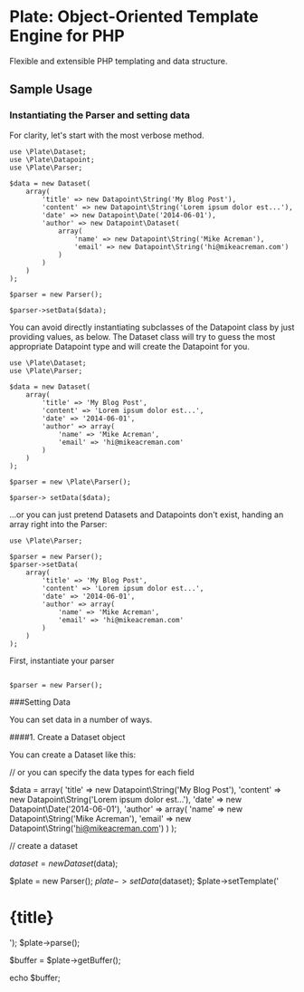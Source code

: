 # Plate: Object-Oriented Template Engine for PHP

Flexible and extensible PHP templating and data structure.


## Sample Usage

### Instantiating the Parser and setting data

For clarity, let's start with the most verbose method.

```
use \Plate\Dataset;
use \Plate\Datapoint;
use \Plate\Parser;

$data = new Dataset(
	array(
		'title' => new Datapoint\String('My Blog Post'),
		'content' => new Datapoint\String('Lorem ipsum dolor est...'),
		'date' => new Datapoint\Date('2014-06-01'),
		'author' => new Datapoint\Dataset(
			array(
				'name' => new Datapoint\String('Mike Acreman'),
				'email' => new Datapoint\String('hi@mikeacreman.com')
			)
		)
	) 
);

$parser = new Parser();

$parser->setData($data);
```

You can avoid directly instantiating subclasses of the Datapoint class by just providing values, as below. The Dataset class will try to guess the most appropriate Datapoint type and will create the Datapoint for you.

```
use \Plate\Dataset;
use \Plate\Parser;

$data = new Dataset(
	array(
		'title' => 'My Blog Post',
		'content' => 'Lorem ipsum dolor est...',
		'date' => '2014-06-01',
		'author' => array(
			'name' => 'Mike Acreman',
			'email' => 'hi@mikeacreman.com'
		)
	) 
);

$parser = new \Plate\Parser();

$parser-> setData($data);
```

...or you can just pretend Datasets and Datapoints don't exist, handing an array right into the Parser:

```
use \Plate\Parser;

$parser = new Parser();
$parser->setData(
	array(
		'title' => 'My Blog Post',
		'content' => 'Lorem ipsum dolor est...',
		'date' => '2014-06-01',
		'author' => array(
			'name' => 'Mike Acreman',
			'email' => 'hi@mikeacreman.com'
		)
	) 
);
```




First, instantiate your parser

```use Plate;

$parser = new Parser();
```

###Setting Data

You can set data in a number of ways.

####1. Create a Dataset object

You can create a Dataset like this:



// or you can specify the data types for each field

$data = array(
	'title' => new Datapoint\String('My Blog Post'),
	'content' => new Datapoint\String('Lorem ipsum dolor est...'),
	'date' => new Datapoint\Date('2014-06-01'),
	'author' => array(
		'name' => new Datapoint\String('Mike Acreman'),
		'email' => new Datapoint\String('hi@mikeacreman.com')
	)
);


// create a dataset

$dataset = new Dataset($data);

$plate = new Parser();
$plate->setData($dataset);
$plate->setTemplate('<h1>{title}</h1>');
$plate->parse();

$buffer = $plate->getBuffer();

echo $buffer;
```
